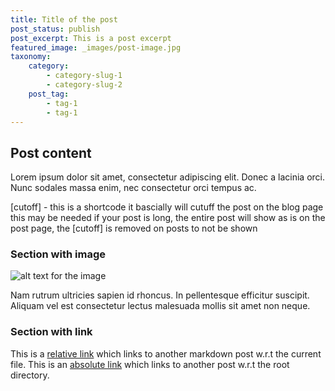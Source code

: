 ```yaml
---
title: Title of the post
post_status: publish
post_excerpt: This is a post excerpt
featured_image: _images/post-image.jpg
taxonomy:
    category:
        - category-slug-1
        - category-slug-2
    post_tag:
        - tag-1
        - tag-1
---
```


## Post content

Lorem ipsum dolor sit amet, consectetur adipiscing elit. Donec a lacinia orci.
Nunc sodales massa enim, nec consectetur orci tempus ac.

[cutoff] - this is a shortcode it bascially will cutuff the post on the blog page this may be needed if your post is long, the entire post will show as is on the post page, the [cutoff] is removed on posts to not be shown

### Section with image

![alt text for the image](/_images/pic4.jpg "Caption for the image")

Nam rutrum ultricies sapien id rhoncus. In pellentesque efficitur suscipit.
Aliquam vel est consectetur lectus malesuada mollis sit amet non neque. 

### Section with link

This is a [relative link](../sub-dir1/post3.md) which links to another markdown post w.r.t the current file.
This is an [absolute link](/folder1/sub-dir1/post3.md) which links to another post w.r.t the root directory.
